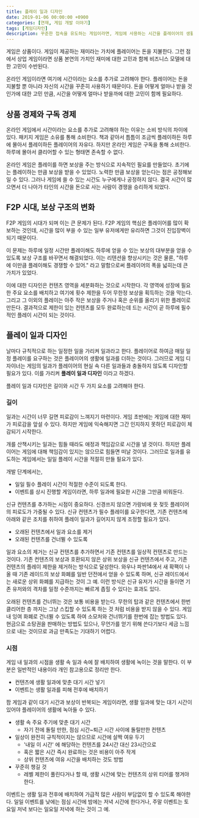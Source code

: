 ```yaml
---
title: 플레이 일과 디자인
date: 2019-01-06 00:00:00 +0900
categories: [연재, 게임 개발 이야기]
tags: [게임디자인]
description: 꾸준한 접속을 유도하는 게임이라면, 게임에 사용하는 시간을 플레이어의 생활패턴에 맞게 디자인해야 한다.
---
```


게임은 상품이다. 게임이 제공하는 재미라는 가치에 플레이어는 돈을 지불한다. 그런 점에서 상업 게임이라면 상품 본연의 가치인 재미에 대한 고민과 함께 비즈니스 모델에 대한 고민이 수반된다.

온라인 게임이라면 여기에 시간이라는 요소를 추가로 고려해야 한다. 플레이어는 돈을 지불할 뿐 아니라 자신의 시간을 꾸준히 사용하기 때문이다. 돈을 어떻게 얼마나 받을 것인가에 대한 고민 만큼, 시간을 어떻게 얼마나 받을까에 대한 고민이 함께 필요하다.

## 상품 경제와 구독 경제
온라인 게임에서 시간이라는 요소를 추가로 고려해야 하는 이유는 소비 방식의 차이에 있다. 패키지 게임은 소유를 통해 소비한다. 책과 같아서 틈틈이 조금씩 플레이하든 하루에 몰아서 플레이하든 플레이어의 자유다. 하지만 온라인 게임은 구독을 통해 소비한다. 하루에 몰아서 클리어할 수 있는 형태면 존속할 수 없다.

온라인 게임은 플레이를 하면 보상을 주는 방식으로 지속적인 필요를 만들었다. 초기에는 플레이하는 만큼 보상을 받을 수 있었다. 노력한 만큼 보상을 얻는다는 점은 공정해보일 수 있다. 그러나 게임에 쓸 수 있는 시간도 누구에게나 공정하지 않다. 결국 시간이 많으면서 더 나아가 타인의 시간을 돈으로 사는 사람이 경쟁을 승리하게 되었다.

## F2P 시대, 보상 구조의 변화
F2P 게임의 시대가 되며 이는 큰 문제가 된다. F2P 게임의 핵심은 플레이어를 많이 확보하는 것인데, 시간을 많이 부을 수 있는 일부 유저에게만 유리하면 그것이 진입장벽이 되기 때문이다.

이 문제는 하루에 일정 시간만 플레이해도 하루에 얻을 수 있는 보상의 대부분을 얻을 수 있도록 보상 구조를 바꾸면서 해결되었다. 이는 리텐션을 향상시키는 것은 물론, "하루에 이만큼 플레이해도 경쟁할 수 있어." 라고 말함으로써 플레이어의 폭을 넓히는데 큰 가치가 있었다.

이에 대한 디자인은 컨텐츠 영역을 세분화하는 것으로 시작한다. 각 영역에 성장에 필요한 주요 요소를 배치하고 여기에 횟수 제한을 두어 무한정 보상을 획득하는 것을 막는다. 그리고 그 이외의 플레이는 아주 작은 보상을 주거나 혹은 순위를 올리기 위한 플레이로 만든다. 결과적으로 제한이 있는 컨텐츠를 모두 완료하는데 드는 시간이 곧 하루에 필수적인 플레이 시간이 되는 것이다.

## 플레이 일과 디자인
날마다 규칙적으로 하는 일정한 일을 가리켜 일과라고 한다. 플레이어로 하여금 매일 일정 플레이를 요구하는 것은 플레이어의 생활에 일과를 더하는 것이다. 그러므로 게임 디자이너는 게임의 일과가 플레이어의 현실 속 다른 일과들과 충돌하지 않도록 디자인할 필요가 있다. 이를 가리켜 **플레이 일과 디자인** 이라고 하겠다.

플레이 일과 디자인은 길이와 시간 두 가지 요소를 고려해야 한다.

### 길이
일과는 시간이 너무 길면 피로감이 느껴지기 마련이다. 게임 초반에는 게임에 대한 재미가 피로감을 앞설 수 있다. 하지만 게임에 익숙해지면 그간 인지하지 못하던 피로감이 체감되기 시작한다.

개를 산책시키는 일과는 힘들 때라도 애정과 책임감으로 시간을 낼 것이다. 하지만 플레이어는 게임에 대해 책임감이 있지는 않으므로 힘들면 떠날 것이다. 그러므로 일과를 유도하는 게임에서는 일일 플레이 시간을 적절히 만들 필요가 있다.

개발 단계에서는,

- 일일 필수 플레이 시간이 적절한 수준이 되도록 한다.
- 이벤트를 상시 진행할 게임이라면, 하루 일과에 필요한 시간을 그만큼 비워둔다.

신규 컨텐츠를 추가하는 시점이 중요하다. 신경쓰지 않으면 가랑비에 옷 젖듯 플레이어의 피로도가 가중될 수 있다. 신규 컨텐츠가 필수 플레이를 요구한다면, 기존 컨텐츠에 아래와 같은 조치를 취하여 플레이 일과가 길어지지 않게 조정할 필요가 있다.

- 오래된 컨텐츠에서 일과 요소를 제거
- 오래된 컨텐츠를 건너뛸 수 있도록

일과 요소의 제거는 신규 컨텐츠를 추가하면서 기존 컨텐츠를 일상적 컨텐츠로 만드는 것이다. 기존 컨텐츠의 보상과 호환되지 않은 상위 보상을 신규 컨텐츠에서 주고, 기존 컨텐츠의 플레이 제한을 제거하는 방식으로 달성한다. 와우나 파판14에서 새 확팩이 나올 때 기존 레이드의 보상 화폐를 일반 던전에서 얻을 수 있도록 하며, 신규 레이드에서는 새로운 상위 화폐를 지급하는 것이 그 예. 이런 방식은 신규 유저가 시간을 들이면 기존 유저와의 격차를 일정 수준까지는 빠르게 좁힐 수 있다는 효과도 있다.

오래된 컨텐츠를 건너뛰는 것은 보통 비용을 받는다. 무한의 탑과 같은 컨텐츠에서 한번 클리어한 층 까지는 그냥 스킵할 수 있도록 하는 것 처럼 비용을 받지 않을 수 있다. 게임 내 잉여 화폐로 건너뛸 수 있도록 하여 소모처와 건너뛰기를 한번에 잡는 방법도 있다. 현금으로 소탕권을 판매하는 방법도 있으나, 무언가를 얻기 위해 쓴다기보다 세금 느낌으로 내는 것이므로 과금 만족도는 기대하기 어렵다.

### 시점
게임 내 일과의 시점을 생활 속 일과 속에 잘 배치하여 생활에 녹이는 것을 말한다. 이 부분은 일반적인 내용이라 개인 참고용으로 정리만 한다.

- 컨텐츠에 생활 일과에 맞춘 대기 시간 넣기
- 이벤트는 생활 일과를 피해 전후에 배치하기

팜 게임과 같이 대기 시간과 보상이 반복되는 게임이라면, 생활 일과에 맞는 대기 시간이 있어야 플레이어의 생활에 녹아들 수 있다.

- 생활 속 주요 주기에 맞춘 대기 시간
    - 자기 전에 돌릴 만한, 점심 시간~퇴근 시간 사이에 돌릴만한 컨텐츠
- 일상이 완전히 규칙적이지는 않으므로 시간에 살짝 여유 두기
    - '내일 이 시간' 에 해당하는 컨텐츠를 24시간 대신 23시간으로
    - 혹은 짧은 시간 즉시 완료하는 것은 비용이 아주 작게
    - 상위 컨텐츠에 여유 시간을 배치하는 것도 방법
- 꾸준히 챙길 것
    - 레벨 제한이 풀린다거나 할 때, 생활 시간에 맞는 컨텐츠의 상위 티어를 챙겨야 한다.

이벤트는 생활 일과 전후에 배치하여 가급적 많은 사람이 부담없이 할 수 있도록 해야한다. 일일 이벤트를 낮에는 점심 시간에 밤에는 저녁 시간에 한다거나, 주말 이벤트는 토요일 저녁 보다는 일요일 저녁에 하는 것이 그 예.